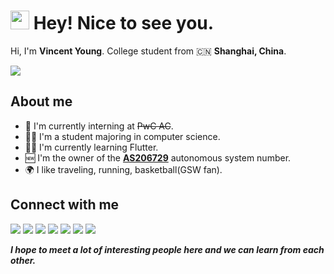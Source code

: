 <h1><img src="https://emojis.slackmojis.com/emojis/images/1531849430/4246/blob-sunglasses.gif?1531849430" width="30"/> Hey! Nice to see you.</h1>

Hi, I'm **Vincent Young**. College student from 🇨🇳 **Shanghai, China**.

<p>
  <a href="#">
    <img src="https://skillicons.dev/icons?theme=light&i=git,php,docker,c,cpp,vim,nodejs,python,mysql,bash,androidstudio,arduino,cloudflare,dart,flutter,express,gcp,github,instagram,twitter,linux,md,nginx,vscode,wordpress" />
  </a>
</p>

## About me

-  💼 I'm currently interning at ~~PwC AC~~.
-  👨‍🎓 I'm a student majoring in computer science.
-  👨‍💻 I'm currently learning Flutter.
-  🆕 I'm the owner of the **[AS206729](https://bgp.tools/AS206729)** autonomous system number.
-  🌍 I like traveling, running, basketball(GSW fan).

## Connect with me
<p>
  <a href="https://t.me/missuo"><img src="https://img.shields.io/badge/Telegram-2CA5E0?style=for-the-badge&logo=telegram&logoColor=white" /></a>
  <a href="https://twitter.com/m1ssuo"><img src="https://img.shields.io/badge/Twitter-1DA1F2?style=for-the-badge&logo=twitter&logoColor=white" /></a>
  <a href="https://instagram.com/m1ssuo"><img src="https://img.shields.io/badge/Instagram-E4405F?style=for-the-badge&logo=instagram&logoColor=white" /></a>
  <a href="https://www.tiktok.com/@m1ssuo"><img src="https://img.shields.io/badge/TikTok-000000?style=for-the-badge&logo=tiktok&logoColor=white" /></a>
  <a href="mailto:me@missuo.me"><img src="https://img.shields.io/badge/Email-000000?style=for-the-badge&logo=email&logoColor=white" /></a>
  <a href="mailto:missuo@pm.me"><img src="https://img.shields.io/badge/Email-000000?style=for-the-badge&logo=email&logoColor=white" /></a>
  <a href="mailto:i@yyt.moe"><img src="https://img.shields.io/badge/Email-000000?style=for-the-badge&logo=email&logoColor=white" /></a>
</p>

<em><b>I hope to meet a lot of interesting people here and we can learn from each other.</b></em>

